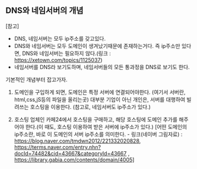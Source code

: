 ## DNS와 네임서버의 개념
[참고]
* DNS, 네임서버는 모두 ip주소를 갖고있다.
* DNS와 네임서버는 모두 도메인이 생겨났기때문에 존재하는거다. 즉 ip주소만 있다면, DNS와 네임서버는 필요하지 않다.(링크 : https://xetown.com/topics/1125037)
* 네임서버를 DNS라 보기도하며, 네임서버들의 모든 통과정을 DNS로 보기도 한다.


기본적인 개념부터 잡고가자.

1. 도메인을 구입하게 되면, 도메인은 특정 서버에 연결되어야한다. (여기서 서버란, html,css,jS등의 파일을 올리는곳)
   대부분 기업이 아닌 개인은, 서버를 대행하여 빌려쓰는 호스팅을 이용한다. 
   (참고로, 네임서버도 ip주소가 있다.)
   
2. 호스팅 업체인 카페24에서 호스팅을 구매하고, 해당 호스팅에 도메인 추가를 해주어야 한다.(이 때도, 호스팅 이용하여 받은 서버에 ip주소가 있다.)
    [어떤 도메인의 ip주소란, 바로 이 도메인의 서버 ip주소를 의미한다. - 링크(네이버 그림자료) : https://blog.naver.com/tmdwn2012/221332020828, https://terms.naver.com/entry.nhn?docId=74482&cid=43667&categoryId=43667 , https://library.gabia.com/contents/domain/4005]
    
    
    



